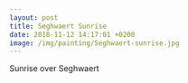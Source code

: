 ```yaml
---
layout: post
title: Seghwaert Sunrise
date: 2018-11-12 14:17:01 +0200
image: /img/painting/Seghwaert-sunrise.jpg
---
```


Sunrise over Seghwaert